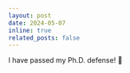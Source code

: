 ```yaml
---
layout: post
date: 2024-05-07
inline: true
related_posts: false
---
```


I have passed my Ph.D. defense! 🎉
